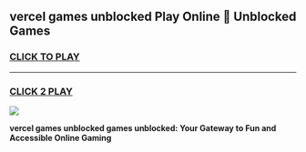 
## vercel games unblocked Play Online 👋 Unblocked Games
<h3>
<a href="https://premium.freeplayer.one?title=vercel_games_unblocked&ref=19F">CLICK TO PLAY</a></h3>
<hr>

<h3>
<a href="https://premium.freeplayer.one?title=vercel_games_unblocked&ref=19F">CLICK 2 PLAY</a>
  
</h3>

<a href="https://premium.freeplayer.one?title=vercel_games_unblocked&ref=19F"><img src="https://clearcache.store/games.png"></a>


**vercel games unblocked games unblocked: Your Gateway to Fun and Accessible Online Gaming**
